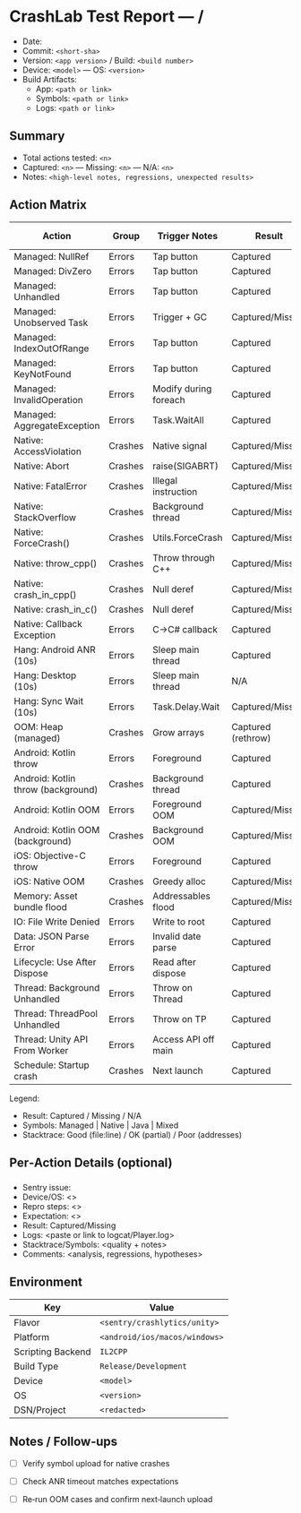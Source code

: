 # CrashLab Test Report — <Platform>/<Flavor>

- Date: <YYYY-MM-DD>
- Commit: `<short-sha>`
- Version: `<app version>` / Build: `<build number>`
- Device: `<model>` — OS: `<version>`
- Build Artifacts:
  - App: `<path or link>`
  - Symbols: `<path or link>`
  - Logs: `<path or link>`

## Summary

- Total actions tested: `<n>`
- Captured: `<n>` — Missing: `<n>` — N/A: `<n>`
- Notes: `<high-level notes, regressions, unexpected results>`

## Action Matrix

| Action | Group | Trigger Notes | Result | Sentry URL | Level | Symbols | Stacktrace | Notes |
|---|---|---|---|---|---|---|---|---|
| Managed: NullRef | Errors | Tap button | Captured | <link> | Error | Managed | Good/OK/Poor | <comments> |
| Managed: DivZero | Errors | Tap button | Captured | <link> | Error | Managed | Good/OK/Poor | <comments> |
| Managed: Unhandled | Errors | Tap button | Captured | <link> | Fatal | Managed | Good/OK/Poor | <comments> |
| Managed: Unobserved Task | Errors | Trigger + GC | Captured/Missing | <link> | Error | Managed | Good/OK/Poor | <comments> |
| Managed: IndexOutOfRange | Errors | Tap button | Captured | <link> | Error | Managed | Good/OK/Poor | <comments> |
| Managed: KeyNotFound | Errors | Tap button | Captured | <link> | Error | Managed | Good/OK/Poor | <comments> |
| Managed: InvalidOperation | Errors | Modify during foreach | Captured | <link> | Error | Managed | Good/OK/Poor | <comments> |
| Managed: AggregateException | Errors | Task.WaitAll | Captured | <link> | Error | Managed | Good/OK/Poor | <comments> |
| Native: AccessViolation | Crashes | Native signal | Captured/Missing | <link> | Fatal | Native | Good/OK/Poor | <comments> |
| Native: Abort | Crashes | raise(SIGABRT) | Captured/Missing | <link> | Fatal | Native | Good/OK/Poor | <comments> |
| Native: FatalError | Crashes | Illegal instruction | Captured/Missing | <link> | Fatal | Native | Good/OK/Poor | <comments> |
| Native: StackOverflow | Crashes | Background thread | Captured/Missing | <link> | Fatal | Native | Good/OK/Poor | <comments> |
| Native: ForceCrash() | Crashes | Utils.ForceCrash | Captured/Missing | <link> | Fatal | Native | Good/OK/Poor | <comments> |
| Native: throw_cpp() | Crashes | Throw through C++ | Captured/Missing | <link> | Fatal | Native | Good/OK/Poor | <comments> |
| Native: crash_in_cpp() | Crashes | Null deref | Captured/Missing | <link> | Fatal | Native | Good/OK/Poor | <comments> |
| Native: crash_in_c() | Crashes | Null deref | Captured/Missing | <link> | Fatal | Native | Good/OK/Poor | <comments> |
| Native: Callback Exception | Errors | C→C# callback | Captured | <link> | Error | Managed | Good/OK/Poor | <comments> |
| Hang: Android ANR (10s) | Errors | Sleep main thread | Captured | <link> | Error/ANR | N/A | N/A | <comments> |
| Hang: Desktop (10s) | Errors | Sleep main thread | N/A | — | — | — | — | <comments> |
| Hang: Sync Wait (10s) | Errors | Task.Delay.Wait | Captured/Missing | <link> | Error | Managed | Good/OK/Poor | <comments> |
| OOM: Heap (managed) | Crashes | Grow arrays | Captured (rethrow) | <link> | Fatal | Managed | Good/OK/Poor | <comments> |
| Android: Kotlin throw | Errors | Foreground | Captured | <link> | Error | Java | Good/OK/Poor | <comments> |
| Android: Kotlin throw (background) | Crashes | Background thread | Captured | <link> | Fatal | Java | Good/OK/Poor | <comments> |
| Android: Kotlin OOM | Errors | Foreground OOM | Captured/Missing | <link> | Fatal | Java | Good/OK/Poor | <comments> |
| Android: Kotlin OOM (background) | Crashes | Background OOM | Captured/Missing | <link> | Fatal | Java | Good/OK/Poor | <comments> |
| iOS: Objective-C throw | Errors | Foreground | Captured | <link> | Error | Native | Good/OK/Poor | <comments> |
| iOS: Native OOM | Crashes | Greedy alloc | Captured/Missing | <link> | Fatal | Native | Good/OK/Poor | <comments> |
| Memory: Asset bundle flood | Crashes | Addressables flood | Captured/Missing | <link> | Fatal | Mixed | Good/OK/Poor | <comments> |
| IO: File Write Denied | Errors | Write to root | Captured | <link> | Error | Managed | Good/OK/Poor | <comments> |
| Data: JSON Parse Error | Errors | Invalid date parse | Captured | <link> | Error | Managed | Good/OK/Poor | <comments> |
| Lifecycle: Use After Dispose | Errors | Read after dispose | Captured | <link> | Error | Managed | Good/OK/Poor | <comments> |
| Thread: Background Unhandled | Errors | Throw on Thread | Captured | <link> | Error | Managed | Good/OK/Poor | <comments> |
| Thread: ThreadPool Unhandled | Errors | Throw on TP | Captured | <link> | Error | Managed | Good/OK/Poor | <comments> |
| Thread: Unity API From Worker | Errors | Access API off main | Captured | <link> | Warning/Error | Managed | Good/OK/Poor | <comments> |
| Schedule: Startup crash | Crashes | Next launch | Captured | <link> | Fatal | Native/Managed | Good/OK/Poor | <comments> |

Legend:
- Result: Captured / Missing / N/A
- Symbols: Managed | Native | Java | Mixed
- Stacktrace: Good (file:line) / OK (partial) / Poor (addresses)

## Per‑Action Details (optional)

### <Action Label>
- Sentry issue: <link>
- Device/OS: <>
- Repro steps: <>
- Expectation: <>
- Result: Captured/Missing
- Logs: <paste or link to logcat/Player.log>
- Stacktrace/Symbols: <quality + notes>
- Comments: <analysis, regressions, hypotheses>

## Environment

| Key | Value |
|---|---|
| Flavor | `<sentry/crashlytics/unity>` |
| Platform | `<android/ios/macos/windows>` |
| Scripting Backend | `IL2CPP` |
| Build Type | `Release/Development` |
| Device | `<model>` |
| OS | `<version>` |
| DSN/Project | `<redacted>` |

## Notes / Follow‑ups

- [ ] Verify symbol upload for native crashes
- [ ] Check ANR timeout matches expectations
- [ ] Re‑run OOM cases and confirm next‑launch upload

